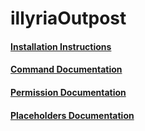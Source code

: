# illyriaOutpost
#### [Installation Instructions](installation.md)
#### [Command Documentation](commands.md)
#### [Permission Documentation](permissions.md)
#### [Placeholders Documentation](placeholders.md)
